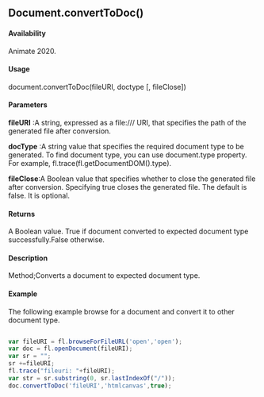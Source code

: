 ## Document.convertToDoc()

#### Availability

Animate 2020.

#### Usage
document.convertToDoc(fileURI, doctype [, fileClose])	


#### Parameters

**fileURI** :A string, expressed as a file:/// URI, that specifies the path of the generated file after conversion.

**docType** :A string value that specifies the required document type to be generated. To find document type, you can use document.type property. For example, fl.trace(fl.getDocumentDOM().type).

**fileClose**:A Boolean value that specifies whether to close the generated file after conversion. Specifying true closes the generated file. The default is false. It is optional.

#### Returns

A Boolean value.
True if document converted to expected document type successfully.False otherwise.

#### Description

Method;Converts a document to expected document type.

#### Example
The following example browse for a document and convert it to other document type.
```javascript

var fileURI = fl.browseForFileURL('open','open');
var doc = fl.openDocument(fileURI);
var sr = "";
sr +=fileURI;
fl.trace("fileuri: "+fileURI);
var str = sr.substring(0, sr.lastIndexOf("/"));
doc.convertToDoc('fileURI','htmlcanvas',true);

```

